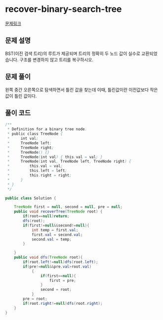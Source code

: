 # recover-binary-search-tree


[문제링크](https://leetcode.com/problems/recover-binary-search-tree/)

## 문제 설명

BST(이진 검색 트리)의 루트가 제공되며 트리의 정확히 두 노드 값이 실수로 교환되었습니다. 구조를 변경하지 않고 트리를 복구하시오.

## 문제 풀이

왼쪽 중간 오른쪽으로 탐색하면서
틀린 값을 찾는데 이때, 틀린값이란 이전값보다 작은값이 틀린 값이다.

## 풀이 코드

```java
/**
 * Definition for a binary tree node.
 * public class TreeNode {
 *     int val;
 *     TreeNode left;
 *     TreeNode right;
 *     TreeNode() {}
 *     TreeNode(int val) { this.val = val; }
 *     TreeNode(int val, TreeNode left, TreeNode right) {
 *         this.val = val;
 *         this.left = left;
 *         this.right = right;
 *     }
 * }
 */

public class Solution {

    TreeNode first = null, second = null, pre = null;
    public void recoverTree(TreeNode root) {
        if(root==null)return;
        dfs(root);
        if(first!=null&&second!=null){
            int temp = first.val;
            first.val = second.val;
            second.val = temp;
        }

    }
    public void dfs(TreeNode root){
        if(root.left!=null)dfs(root.left);
        if(pre!=null&&pre.val>root.val)
            {
                if(first==null){
                    first = pre;
                }
                second = root;
            }
        pre = root;
        if(root.right!=null)dfs(root.right);
    }
}
```
